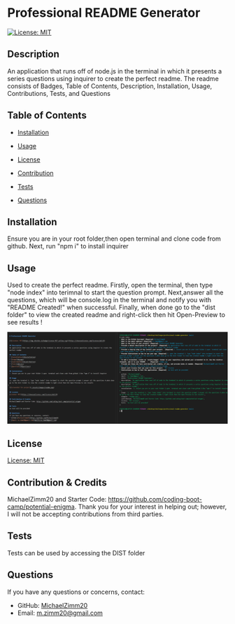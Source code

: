 
  # Professional README Generator

  [![License: MIT](https://img.shields.io/badge/License-MIT-yellow.svg)](https://choosealicense.com/licenses/mit/#) 

  ## Description
  An application that runs off of node.js in the terminal in which it presents a series questions using inquirer to create the perfect readme. The readme consists of Badges, Table of Contents, Description, Installation, Usage, Contributions, Tests, and Questions

  ## Table of Contents 
  * [Installation](#installation)
  * [Usage](#usage)
  
  * [License](#license)
    
  * [Contribution](#contribution)
  * [Tests](#tests)
  * [Questions](#questions)
  
  ## Installation 
  Ensure you are in your root folder,then open terminal and clone code from github. Next, run "npm i" to install inquirer

  ## Usage 
  Used to create the perfect readme. Firstly, open the terminal, then type "node index" into terimnal to start the question prompt. Next,answer all the questions, which will be console.log in the terminal and notify you with "README Created!" when successful. Finally, when done go to the "dist folder" to view the created readme and right-click then hit Open-Preview to see results !

  
  ![Project Screenshot](../assets/images/readme.png)
 
  
  ## License
  [License: MIT](https://choosealicense.com/licenses/mit/#)

  ## Contribution & Credits
  MichaelZimm20 and Starter Code: https://github.com/coding-boot-camp/potential-enigma. Thank you for your interest in helping out; however, I will not be accepting contributions from third parties.

  ## Tests
  Tests can be used by accessing the DIST folder

  ## Questions 
  If you have any questions or concerns, contact:
  * GitHub: [MichaelZimm20](https://github.com/MichaelZimm20)
  * Email: [m.zimm20@gmail.com](mailto:m.zimm20@gmail.com)

